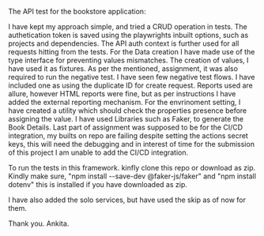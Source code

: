 The API test for the bookstore application:

I have kept my approach simple, and tried a CRUD operation in tests. The authetication token is saved using the playwrights inbuilt options, such as projects and dependencies.
The API auth context is further used for all requests hitting from the tests. 
For the Data creation I have made use of the type interface for preventing values mismatches. The creation of values, I have used it as fixtures.
As per the mentioned, assignment, it was also required  to run the negative test. I have seen few negative test flows.
I have included one as using the duplicate ID for create request.
Reports used are allure, however HTML reports were fine, but as per instructions I have added the external reporting mechanism.
For the envrinoment setting, I have created a utility which should check the properties presence before assigning the value.
I have used Libraries such as Faker, to generate the Book Details.
Last part of assignment was supposed to be for the CI/CD integration, my builts on repo are failing despite setting the actions secret keys,
this will need the debugging and in interest of time for the submission of this project I am unable to add the CI/CD integration.

To run the tests in this framework. kinfly clone this repo or download as zip.
Kindly make sure, "npm install --save-dev @faker-js/faker" and "npm install dotenv" this is installed if you have downloaded as zip.

I have also added the solo services, but have used the skip as of now for them. 

Thank you.
Ankita.
